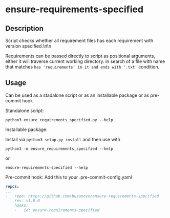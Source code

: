 # ensure-requirements-specified

## Description
Script checks whether all requirement files
has each requirement with version specified.\n\n

Requirements can be passed directly to script as positional arguments,
either it will traverse current working directory.
in search of a file with name that matches
`has 'requirements' in it and ends with '.txt'` condition.

## Usage
Can be used as a stadalone script or as an installable package
or as pre-commit hook

Standalone script:
  ```shell
  python3 ensure_requirements_specified.py --help
  ```

Installable package:

  Install via `python3 setup.py install` and then use with
  ```shell
  python3 -m ensure_requirements_specified --help
  ```
  or
  ```shell
  ensure-requirements-specified --help
  ```
Pre-commit hook:
  Add this to your .pre-commit-config.yaml
  ```yaml
  repos:
  ...
  -   repo: https://github.com/buzanovn/ensure-requirements-specified
      rev: v1.0.0
      hooks:
      -   id: ensure-requirements-specified
  ```
